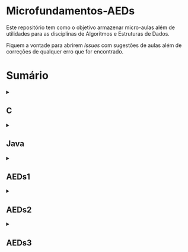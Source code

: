 # Microfundamentos-AEDs

Este repositório tem como o objetivo armazenar micro-aulas além de utilidades para as disciplinas 
de Algoritmos e Estruturas de Dados. 

Fiquem a vontade para abrirem *Issues* com sugestões de aulas além de correções de 
qualquer erro que for encontrado.

# Sumário

<details>
  <summary>
  <h2>
  C
  </h2>
  </summary>

- Ponteiros e Alocação de Memória.
- Strings em C.
- Leitura de Strings.
- Debug
  - GDB.
  - Valgrind.
- Argumentos de Entrada

</details>

<details>
  <summary>
  <h2>
  Java
  </h2>
  </summary>

- Noções básicas da linguagem
- Strings
- Tratamento de exceções
- Debug
  - Java Debugger (JDB)
  - VS Code Debugger 
- Argumentos de Entrada (em breve)

</details>

<details>
  <summary>
  <h2>
  AEDs1
  </h2>
  </summary>

- Introdução

</details>

<details>
  <summary>
  <h2>
  AEDs2
  </h2>
  </summary>

- Arvore Binaria
  - Arvore com método "mostrar" desenhando a Árvore em ASCII

</details>

<details>
  <summary>
  <h2>
  AEDs3
  </h2>
  </summary>

- Intercalação balanceada
- CRUD

</details>

</details>
